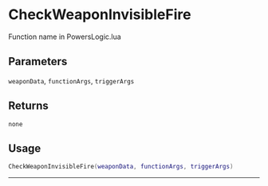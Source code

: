 # CheckWeaponInvisibleFire
Function name in PowersLogic.lua
## Parameters
`weaponData`, `functionArgs`, `triggerArgs`
## Returns
`none`
## Usage
```lua
CheckWeaponInvisibleFire(weaponData, functionArgs, triggerArgs)
```
---
